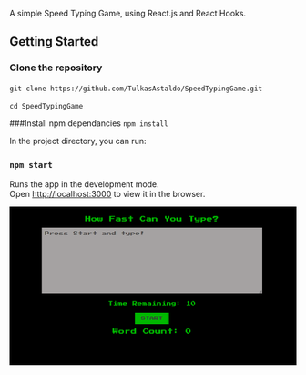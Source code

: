 A simple Speed Typing Game, using React.js and React Hooks.

## Getting Started

### Clone the repository
`git clone https://github.com/TulkasAstaldo/SpeedTypingGame.git`

`cd SpeedTypingGame`

###Install npm dependancies
`npm install`

In the project directory, you can run:

### `npm start`

Runs the app in the development mode.<br />
Open [http://localhost:3000](http://localhost:3000) to view it in the browser.

![speedTypingGameSnap](https://github.com/TulkasAstaldo/SpeedTypingGame/blob/master/sample/SpeedTypingGameSnap.png)

